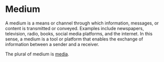 # Medium

A medium is a means or channel through which information, messages, or content is transmitted or conveyed. Examples include newspapers, television, radio, books, social media platforms, and the internet. In this sense, a medium is a tool or platform that enables the exchange of information between a sender and a receiver.

The plural of medium is [media](/docs/glossary/media).